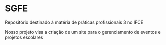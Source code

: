 # SGFE

Repositório destinado à matéria de práticas profissionais 3 no IFCE

Nosso projeto visa a criação de um site para o gerenciamento de eventos e projetos escolares
